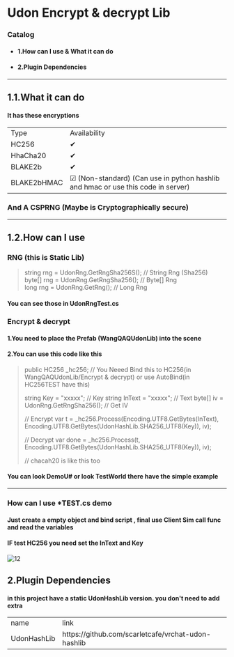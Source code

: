 # Udon Encrypt & decrypt Lib
### Catalog 
* #### 1.How can I use & What it can do
* #### 2.Plugin Dependencies
---
## 1.1.What it can do
#### It has these encryptions
<table>
   <tr>
         <td>Type</td>
         <td>Availability</td>
   </tr>
	<tr>
      <td>HC256</td>
      <td>✔</td>
   </tr>
  	<tr>
      <td>HhaCha20</td>
      <td>✔</td>
   </tr>
   <tr>
      <td>BLAKE2b</td>
      <td>✔</td>
   </tr>
   <tr>
      <td>BLAKE2bHMAC</td>
      <td>☑ (Non-standard) (Can use in python hashlib and hmac or use this code in server)</td>
   </tr>
</table>

### And A CSPRNG (Maybe is Cryptographically secure)
---
## 1.2.How can I use
### RNG (this is Static Lib)
> string rng = UdonRng.GetRngSha256S();	// String Rng (Sha256) <br>
> byte[] rng = UdonRng.GetRngSha256();	// Byte[] Rng <br>
> long 	 rng = UdonRng.GetRng();		    // Long Rng <br>
#### You can see those in UdonRngTest.cs	
### Encrypt & decrypt

#### 1.You need to place the Prefab (WangQAQUdonLib) into the scene

#### 2.You can use this code like this
> public HC256 _hc256;					// You Neeed Bind this to HC256(in WangQAQUdonLib/Encrypt & decrypt) or use AutoBind(in HC256TEST have this)
> 
> string Key = "xxxxx";					// Key
> string InText = "xxxxx";				// Text 
> byte[] iv = UdonRng.GetRngSha256();	// Get IV
> 
> // Encrypt
> var t = _hc256.Process(Encoding.UTF8.GetBytes(InText), Encoding.UTF8.GetBytes(UdonHashLib.SHA256_UTF8(Key)), iv);
> 
> // Decrypt
> var done = _hc256.Process(t, Encoding.UTF8.GetBytes(UdonHashLib.SHA256_UTF8(Key)), iv);
> 
> // chacah20 is like this too
#### You can look DemoU# or look TestWorld there have the simple example
---
### How can I use *TEST.cs demo
#### Just create a empty object and bind script , final use Client Sim call func and read the variables
#### IF test HC256 you need set the InText and Key
![12](https://github.com/user-attachments/assets/ba0f5388-2491-48d6-bb13-7b132e2dc34e)

## 2.Plugin Dependencies
#### in this project have a static UdonHashLib version. you don't need to add extra

<table>
   <tr>
      <td>name</td>
      <td>link</td>
   </tr>
	<tr>
      <td>UdonHashLib</td>
      <td>https://github.com/scarletcafe/vrchat-udon-hashlib</td>
   </tr>
</table>
